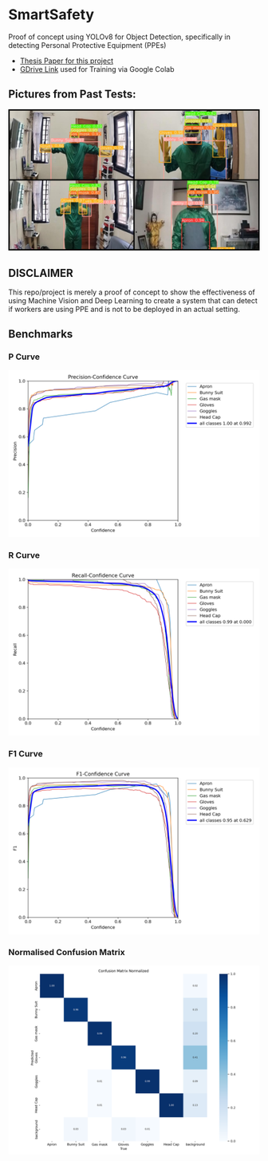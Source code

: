 # SmartSafety
Proof of concept using YOLOv8 for Object Detection, specifically in detecting Personal Protective Equipment (PPEs)
- [Thesis Paper for this project](https://docs.google.com/document/d/1CD70BwggRvtN7NG-7XvpduxyeaSWInP7A-58_7Fy-Zo/edit?usp=sharing)
- [GDrive Link](https://drive.google.com/drive/folders/1GjP6j3rx3E-O5p5ZIsNx8JrNMGOGS661?usp=sharing) used for Training via Google Colab


## Pictures from Past Tests:
![plot](./photo-collage.png(2).png)

## DISCLAIMER
This repo/project is merely a proof of concept to show the effectiveness of using Machine Vision and Deep Learning to create a system that can detect if workers are using PPE and is not to be deployed in an actual setting.

## Benchmarks

### P Curve
![plot](./benchmarks/P_curve%20(1).png)

### R Curve
![plot](./benchmarks/R_curve%20(1).png)

### F1 Curve
![plot](./benchmarks/F1_curve%20(1).png)

### Normalised Confusion Matrix
![plot](./benchmarks/confusion_matrix_normalized%20(1).png)

